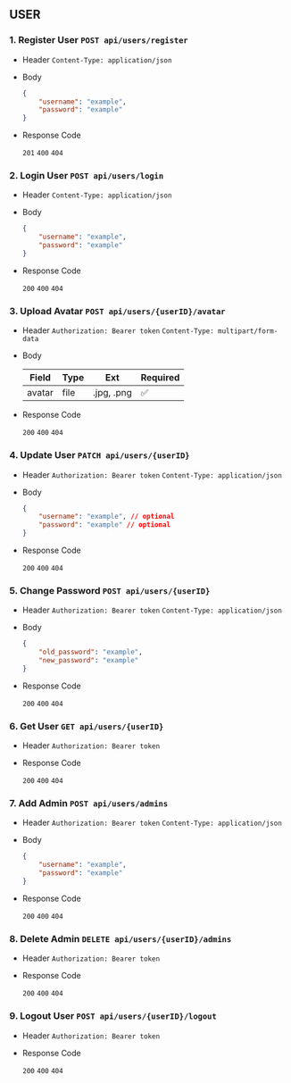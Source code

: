 ## USER

### 1. Register User `POST api/users/register`

- Header
    `Content-Type: application/json`

- Body

    ```json
    {
        "username": "example",
        "password": "example"
    }
    ```

- Response Code

    `201` `400` `404`

### 2. Login User `POST api/users/login`

- Header
    `Content-Type: application/json`

- Body

    ```json
    {
        "username": "example",
        "password": "example"
    }
    ```

- Response Code

    `200` `400` `404`

### 3. Upload Avatar `POST api/users/{userID}/avatar`

- Header
    `Authorization: Bearer token`
    `Content-Type: multipart/form-data`

- Body

    | Field  | Type | Ext       | Required |
    |--------|------|-----------|----------|
    | avatar | file | .jpg, .png| ✅       |

- Response Code

    `200` `400` `404`

### 4. Update User `PATCH api/users/{userID}`

- Header
    `Authorization: Bearer token`
    `Content-Type: application/json`

- Body

    ```json
    {
        "username": "example", // optional
        "password": "example" // optional
    }
    ```

- Response Code

    `200` `400` `404`

### 5. Change Password `POST api/users/{userID}`

- Header
    `Authorization: Bearer token`
    `Content-Type: application/json`

- Body

    ```json
    {
        "old_password": "example",
        "new_password": "example" 
    }
    ```

- Response Code

    `200` `400` `404`

### 6. Get User `GET api/users/{userID}`

- Header
    `Authorization: Bearer token`

- Response Code

    `200` `400` `404`

### 7. Add Admin `POST api/users/admins`

- Header
    `Authorization: Bearer token`
    `Content-Type: application/json`

- Body

    ```json
    {
        "username": "example",
        "password": "example"
    }
    ```

- Response Code

    `200` `400` `404`

### 8. Delete Admin `DELETE api/users/{userID}/admins`

- Header
    `Authorization: Bearer token`

- Response Code

    `200` `400` `404`

### 9. Logout User `POST api/users/{userID}/logout`

- Header
    `Authorization: Bearer token`

- Response Code

    `200` `400` `404`